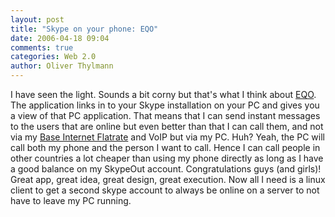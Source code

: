 ```yaml
---
layout: post
title: "Skype on your phone: EQO"
date: 2006-04-18 09:04
comments: true
categories: Web 2.0
author: Oliver Thylmann
---
```






I have seen the light. Sounds a bit corny but that's what I think about [EQO](http://www.eqo.com/). The application links in to your Skype installation on your PC and gives you a view of that PC application. That means that I can send instant messages to the users that are online but even better than that I can call them, and not via my [Base Internet Flatrate](http://www.base.de/) and VoIP but via my PC. Huh? Yeah, the PC will call both my phone and the person I want to call. Hence I can call people in other countries a lot cheaper than using my phone directly as long as I have a good balance on my SkypeOut account. Congratulations guys (and girls)! Great app, great idea, great design, great execution. Now all I need is a linux client to get a second skype account to always be online on a server to not have to leave my PC running.







